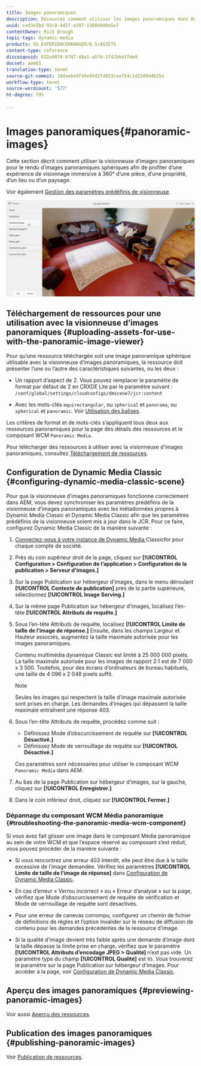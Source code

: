```yaml
---
title: Images panoramiques
description: Découvrez comment utiliser les images panoramiques dans Dynamic Media.
uuid: ced3e5bd-93c8-4d5f-a397-1380d4d0a5e7
contentOwner: Rick Brough
topic-tags: dynamic-media
products: SG_EXPERIENCEMANAGER/6.5/ASSETS
content-type: reference
discoiquuid: 632a9074-b747-49a1-a57d-1f42bba1f4e9
docset: aem65
translation-type: tm+mt
source-git-commit: 10dae6e9f49e93d2f4923cee754c1d23d9d4b25e
workflow-type: tm+mt
source-wordcount: '577'
ht-degree: 79%

---
```



# Images panoramiques{#panoramic-images}

Cette section décrit comment utiliser la visionneuse d’images panoramiques pour le rendu d’images panoramiques sphériques afin de profiter d’une expérience de visionnage immersive à 360° d’une pièce, d’une propriété, d’un lieu ou d’un paysage.

Voir également [Gestion des paramètres prédéfinis de visionneuse](/help/assets/managing-viewer-presets.md).

![panoramic-image2](assets/panoramic-image2.png)

## Téléchargement de ressources pour une utilisation avec la visionneuse d’images panoramiques {#uploading-assets-for-use-with-the-panoramic-image-viewer}

Pour qu’une ressource téléchargée soit une image panoramique sphérique utilisable avec la visionneuse d’images panoramiques, la ressource doit présenter l’une ou l’autre des caractéristiques suivantes, ou les deux :

* Un rapport d’aspect de 2.
Vous pouvez remplacer le paramètre de format par défaut de 2 en CRXDE Lite par le paramètre suivant :
   `/conf/global/settings/cloudconfigs/dmscene7/jcr:content`

* Avec les mots-clés `equirectangular`, ou `spherical` et `panorama`, ou `spherical` et `panoramic`. Voir [Utilisation des balises](/help/sites-authoring/tags.md).

Les critères de format et de mots-clés s’appliquent tous deux aux ressources panoramiques pour la page des détails des ressources et le composant WCM `Panoramic Media`.

Pour télécharger des ressources à utiliser avec la visionneuse d’images panoramiques, consultez [Téléchargement de ressources](/help/assets/manage-assets.md#uploading-assets).

## Configuration de Dynamic Media Classic {#configuring-dynamic-media-classic-scene}

Pour que la visionneuse d’images panoramiques fonctionne correctement dans AEM, vous devez synchroniser les paramètres prédéfinis de la visionneuse d’images panoramiques avec les métadonnées propres à Dynamic Media Classic et Dynamic Media Classic afin que les paramètres prédéfinis de la visionneuse soient mis à jour dans le JCR. Pour ce faire, configurez Dynamic Media Classic de la manière suivante :

1. [Connectez-vous à votre instance de Dynamic Media ](https://www.adobe.com/fr/marketing-cloud/experience-manager/scene7-login.html) Classicfor pour chaque compte de société.

1. Près du coin supérieur droit de la page, cliquez sur **[!UICONTROL Configuration > Configuration de l’application > Configuration de la publication > Serveur d’images.]**
1. Sur la page Publication sur hébergeur d’images, dans le menu déroulant **[!UICONTROL Contexte de publication]** près de la partie supérieure, sélectionnez **[!UICONTROL Image Serving.]**

1. Sur la même page Publication sur hébergeur d’images, localisez l’en-tête **[!UICONTROL Attributs de requête.]**
1. Sous l’en-tête Attributs de requête, localisez **[!UICONTROL Limite de taille de l’image de réponse.]** Ensuite, dans les champs Largeur et Hauteur associés, augmentez la taille maximale autorisée pour les images panoramiques.

   Contenu multimédia dynamique Classic est limité à 25 000 000 pixels. La taille maximale autorisée pour les images de rapport 2:1 est de 7 000 x 3 500. Toutefois, pour des écrans d’ordinateurs de bureau habituels, une taille de 4 096 x 2 048 pixels suffit.

   >[!NOTE]
   >
   >Seules les images qui respectent la taille d’image maximale autorisée sont prises en charge. Les demandes d’images qui dépassent la taille maximale entraînent une réponse 403.

1. Sous l’en-tête Attributs de requête, procédez comme suit :

   * Définissez Mode d’obscurcissement de requête sur **[!UICONTROL Désactivé.]**
   * Définissez Mode de verrouillage de requête sur **[!UICONTROL Désactivé.]**

   Ces paramètres sont nécessaires pour utiliser le composant WCM `Panoramic Media` dans AEM.

1. Au bas de la page Publication sur hébergeur d’images, sur la gauche, cliquez sur **[!UICONTROL Enregistrer.]**

1. Dans le coin inférieur droit, cliquez sur **[!UICONTROL Fermer.]**

### Dépannage du composant WCM Média panoramique {#troubleshooting-the-panoramic-media-wcm-component}

Si vous avez fait glisser une image dans le composant Média panoramique au sein de votre WCM et que l’espace réservé au composant s’est réduit, vous pouvez procéder de la manière suivante :

* Si vous rencontrez une erreur 403 Interdit, elle peut être due à la taille excessive de l’image demandée. Vérifiez les paramètres **[!UICONTROL Limite de taille de l’image de réponse]** dans [Configuration de Dynamic Media Classic](/help/assets/panoramic-images.md#configuring-dynamic-media-classic-scene).

* En cas d’erreur « Verrou incorrect » ou « Erreur d’analyse » sur la page, vérifiez que Mode d’obscurcissement de requête de vérification et Mode de verrouillage de requête sont désactivés.
* Pour une erreur de canevas corrompu, configurez un chemin de fichier de définitions de règles et l’option Invalider sur le réseau de diffusion de contenu pour les demandes précédentes de la ressource d’image.
* Si la qualité d’image devient très faible après une demande d’image dont la taille dépasse la limite prise en charge, vérifiez que le paramètre **[!UICONTROL Attributs d’encodage JPEG > Qualité]** n’est pas vide. Un paramètre type du champ **[!UICONTROL Qualité]** est `95`. Vous trouverez le paramètre sur la page Publication sur hébergeur d’images. Pour accéder à la page, voir [Configuration de Dynamic Media Classic](/help/assets/panoramic-images.md#configuring-dynamic-media-classic-scene).

## Aperçu des images panoramiques {#previewing-panoramic-images}

Voir aussi [Aperçu des ressources](/help/assets/previewing-assets.md).

## Publication des images panoramiques    {#publishing-panoramic-images}

Voir [Publication de ressources](/help/assets/publishing-dynamicmedia-assets.md).
